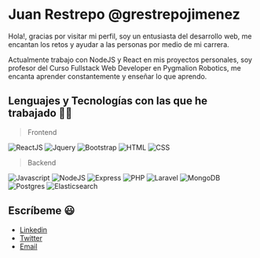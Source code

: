 # Juan Restrepo @grestrepojimenez 

 Hola!, gracias por visitar mi perfil, soy un entusiasta del desarrollo web, me encantan los retos y ayudar a las personas por medio de mi carrera. 

 Actualmente trabajo con NodeJS y React en mis proyectos personales, soy profesor del Curso Fullstack Web Developer en Pygmalion Robotics, me encanta aprender constantemente y enseñar lo que aprendo.


## Lenguajes y Tecnologías con las que he trabajado  👨‍💻 

>  Frontend

![ReactJS](https://img.shields.io/badge/ReactJS-blue) 
 ![Jquery](https://img.shields.io/badge/Jquery-gray)
![Bootstrap](https://img.shields.io/badge/Bootstrap-purple)
 ![HTML](https://img.shields.io/badge/HTML-yellow)
![CSS](https://img.shields.io/badge/CSS-orange)

> Backend

![Javascript](https://img.shields.io/badge/Javascript-yellow)
![NodeJS](https://img.shields.io/badge/NodeJS-green)
![Express](https://img.shields.io/badge/Express-black)
![PHP](https://img.shields.io/badge/PHP-purple) 
![Laravel](https://img.shields.io/badge/Laravel-red)
![MongoDB](https://img.shields.io/badge/MongoDB-green)
![Postgres](https://img.shields.io/badge/Postgress-blue)
![Elasticsearch](https://img.shields.io/badge/Elasticsearch-blue)
  

##  Escríbeme 😃 

* [Linkedin](https://www.linkedin.com/in/grestrepojimenez/)
* [Twitter](https://twitter.com/puesjuancho)
* [Email](mailto:grestrepojimenez@gmail.com)
